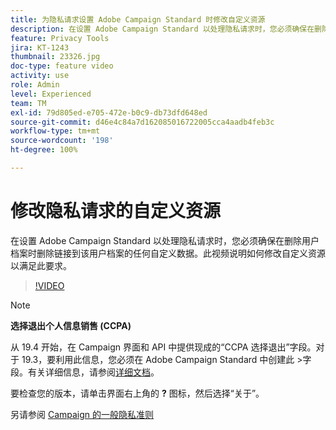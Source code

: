 ```yaml
---
title: 为隐私请求设置 Adobe Campaign Standard 时修改自定义资源
description: 在设置 Adobe Campaign Standard 以处理隐私请求时，您必须确保在删除用户档案时删除链接到该用户档案的任何自定义数据。此视频说明如何修改自定义资源以满足此要求。
feature: Privacy Tools
jira: KT-1243
thumbnail: 23326.jpg
doc-type: feature video
activity: use
role: Admin
level: Experienced
team: TM
exl-id: 79d805ed-e705-472e-b0c9-db73dfd648ed
source-git-commit: d46e4c84a7d162085016722005cca4aadb4feb3c
workflow-type: tm+mt
source-wordcount: '198'
ht-degree: 100%

---
```


# 修改隐私请求的自定义资源

在设置 Adobe Campaign Standard 以处理隐私请求时，您必须确保在删除用户档案时删除链接到该用户档案的任何自定义数据。此视频说明如何修改自定义资源以满足此要求。

>[!VIDEO](https://video.tv.adobe.com/v/23326?quality=12&learn=on)

>[!NOTE]
>
>**选择退出个人信息销售 (CCPA)**
>
>从 19.4 开始，在 Campaign 界面和 API 中提供现成的“CCPA 选择退出”字段。对于 19.3，要利用此信息，您必须在 Adobe Campaign Standard 中创建此 >字段。有关详细信息，请参阅[详细文档](https://experienceleague.adobe.com/docs/campaign-standard/using/getting-started/privacy/privacy-requests.html?lang=zh-Hans#privacy-requests)。
>
> 要检查您的版本，请单击界面右上角的 **?** 图标，然后选择“关于”。

另请参阅 [Campaign 的一般隐私准则](https://experienceleague.adobe.com/docs/campaign-classic/using/getting-started/privacy/privacy-management.html?lang=zh-Hans)
